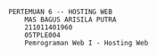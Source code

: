     PERTEMUAN 6 -- HOSTING WEB
        MAS BAGUS ARISILA PUTRA
        211011401960
        05TPLE004
        Pemrograman Web I - Hosting Web